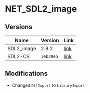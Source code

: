 # NET_SDL2_image

## Versions

**Name**   | **Version** | **Link**
---------- | ----------- | --------------------------------------------------------------------------
SDL2_image | 2.8.2       | [link](https://github.com/libsdl-org/SDL_image/releases/tag/release-2.8.2)
SDL2-CS    | `1eb20e5`   | [link](https://github.com/flibitijibibo/SDL2-CS/tree/1eb20e5/src)

## Modifications

- Changed `DllImport` to `LibraryImport`

